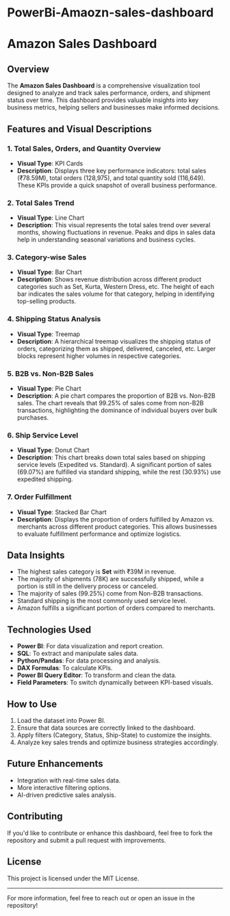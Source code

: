 # PowerBi-Amaozn-sales-dashboard
# Amazon Sales Dashboard

## Overview
The **Amazon Sales Dashboard** is a comprehensive visualization tool designed to analyze and track sales performance, orders, and shipment status over time. This dashboard provides valuable insights into key business metrics, helping sellers and businesses make informed decisions.

## Features and Visual Descriptions

### 1. Total Sales, Orders, and Quantity Overview
- **Visual Type**: KPI Cards
- **Description**: Displays three key performance indicators: total sales (₹78.59M), total orders (128,975), and total quantity sold (116,649). These KPIs provide a quick snapshot of overall business performance.

### 2. Total Sales Trend
- **Visual Type**: Line Chart
- **Description**: This visual represents the total sales trend over several months, showing fluctuations in revenue. Peaks and dips in sales data help in understanding seasonal variations and business cycles.

### 3. Category-wise Sales
- **Visual Type**: Bar Chart
- **Description**: Shows revenue distribution across different product categories such as Set, Kurta, Western Dress, etc. The height of each bar indicates the sales volume for that category, helping in identifying top-selling products.

### 4. Shipping Status Analysis
- **Visual Type**: Treemap
- **Description**: A hierarchical treemap visualizes the shipping status of orders, categorizing them as shipped, delivered, canceled, etc. Larger blocks represent higher volumes in respective categories.

### 5. B2B vs. Non-B2B Sales
- **Visual Type**: Pie Chart
- **Description**: A pie chart compares the proportion of B2B vs. Non-B2B sales. The chart reveals that 99.25% of sales come from non-B2B transactions, highlighting the dominance of individual buyers over bulk purchases.

### 6. Ship Service Level
- **Visual Type**: Donut Chart
- **Description**: This chart breaks down total sales based on shipping service levels (Expedited vs. Standard). A significant portion of sales (69.07%) are fulfilled via standard shipping, while the rest (30.93%) use expedited shipping.

### 7. Order Fulfillment
- **Visual Type**: Stacked Bar Chart
- **Description**: Displays the proportion of orders fulfilled by Amazon vs. merchants across different product categories. This allows businesses to evaluate fulfillment performance and optimize logistics.

## Data Insights
- The highest sales category is **Set** with ₹39M in revenue.
- The majority of shipments (78K) are successfully shipped, while a portion is still in the delivery process or canceled.
- The majority of sales (99.25%) come from Non-B2B transactions.
- Standard shipping is the most commonly used service level.
- Amazon fulfills a significant portion of orders compared to merchants.

## Technologies Used
- **Power BI**: For data visualization and report creation.
- **SQL**: To extract and manipulate sales data.
- **Python/Pandas**: For data processing and analysis.
- **DAX Formulas**: To calculate KPIs.
- **Power BI Query Editor**: To transform and clean the data.
- **Field Parameters**: To switch dynamically between KPI-based visuals.

## How to Use
1. Load the dataset into Power BI.
2. Ensure that data sources are correctly linked to the dashboard.
3. Apply filters (Category, Status, Ship-State) to customize the insights.
4. Analyze key sales trends and optimize business strategies accordingly.

## Future Enhancements
- Integration with real-time sales data.
- More interactive filtering options.
- AI-driven predictive sales analysis.

## Contributing
If you'd like to contribute or enhance this dashboard, feel free to fork the repository and submit a pull request with improvements.

## License
This project is licensed under the MIT License.

---
For more information, feel free to reach out or open an issue in the repository!


